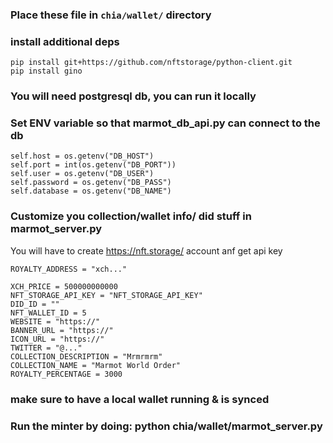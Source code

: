 ### Place these file in `chia/wallet/` directory
### install additional deps
```pip install openai
pip install git+https://github.com/nftstorage/python-client.git
pip install gino
```

### You will need postgresql db, you can run it locally

### Set ENV variable so that marmot_db_api.py can connect to the db

```self.mode = os.getenv("MODE")
self.host = os.getenv("DB_HOST")
self.port = int(os.getenv("DB_PORT"))
self.user = os.getenv("DB_USER")
self.password = os.getenv("DB_PASS")
self.database = os.getenv("DB_NAME")
```

### Customize you collection/wallet info/ did stuff in marmot_server.py
You will have to create https://nft.storage/ account anf get api key

```RECEIVE_ADDRESS = "xch..."
ROYALTY_ADDRESS = "xch..."

XCH_PRICE = 500000000000
NFT_STORAGE_API_KEY = "NFT_STORAGE_API_KEY"
DID_ID = ""
NFT_WALLET_ID = 5
WEBSITE = "https://"
BANNER_URL = "https://"
ICON_URL = "https://"
TWITTER = "@..."
COLLECTION_DESCRIPTION = "Mrmrmrm"
COLLECTION_NAME = "Marmot World Order"
ROYALTY_PERCENTAGE = 3000
```

### make sure to have a local wallet running & is synced

### Run the minter by doing: python chia/wallet/marmot_server.py
